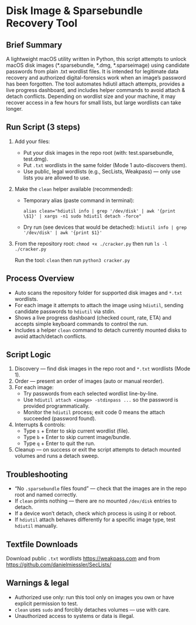 Disk Image & Sparsebundle Recovery Tool
======================================

Brief Summary
------------
A lightweight macOS utility written in Python, this script attempts to unlock macOS disk images (*.sparsebundle, *.dmg, *.sparseimage) using candidate passwords from plain .txt wordlist files. It is intended for legitimate data recovery and authorized digital-forensics work when an image’s password has been forgotten. The tool automates hdiutil attach attempts, provides a live progress dashboard, and includes helper commands to avoid attach & detach conflicts. Depending on wordlist size and your machine, it may recover access in a few hours for small lists, but large wordlists can take longer.

Run Script (3 steps)
---------------------
1) Add your files:
   - Put your disk images in the repo root (with: test.sparsebundle, test.dmg).
   - Put `.txt` wordlists in the same folder (Mode 1 auto-discovers them).
   - Use public, legal wordlists (e.g., SecLists, Weakpass) — only use lists you are allowed to use.

2) Make the `clean` helper available (recommended):
   - Temporary alias (paste command in terminal):
     
     `alias clean="hdiutil info | grep '/dev/disk' | awk '{print \$1}' | xargs -n1 sudo hdiutil detach -force"`

   - Dry run (see devices that would be detached):
     `hdiutil info | grep '/dev/disk' | awk '{print $1}'`

3) From the repository root:
   `chmod +x ./cracker.py` then run
   `ls -l ./cracker.py`

   Run the tool:
     `clean` then run
     `python3 cracker.py`

Process Overview
--------------------
- Auto scans the repository folder for supported disk images and `*.txt` wordlists.
- For each image it attempts to attach the image using `hdiutil`, sending
  candidate passwords to `hdiutil` via stdin.
- Shows a live progress dashboard (checked count, rate, ETA) and accepts
  simple keyboard commands to control the run.
- Includes a helper `clean` command to detach currently mounted disks to
  avoid attach/detach conflicts.

Script Logic
-----------------------------
1. Discovery — find disk images in the repo root and `*.txt` wordlists (Mode 1).
2. Order — present an order of images (auto or manual reorder).
3. For each image:
   - Try passwords from each selected wordlist line-by-line.
   - Use `hdiutil attach <image> -stdinpass ...` so the password is provided programmatically.
   - Monitor the `hdiutil` process; exit code 0 means the attach succeeded (password found).
4. Interrupts & controls:
   - Type `s` + Enter to skip current wordlist (file).
   - Type `b` + Enter to skip current image/bundle.
   - Type `q` + Enter to quit the run.
5. Cleanup — on success or exit the script attempts to detach mounted volumes and runs a detach sweep.

Troubleshooting
---------------
- “No `.sparsebundle` files found” — check that the images are in the repo root and named correctly.
- If `clean` prints nothing — there are no mounted `/dev/disk` entries to detach.
- If a device won’t detach, check which process is using it or reboot.
- If `hdiutil` attach behaves differently for a specific image type, test `hdiutil` manually.

Textfile Downloads
-------
Download public `.txt` wordlists https://weakpass.com and from https://github.com/danielmiessler/SecLists/

Warnings & legal
----------------
- Authorized use only: run this tool only on images you own or have explicit permission to test.
- `clean` uses `sudo` and forcibly detaches volumes — use with care.
- Unauthorized access to systems or data is illegal.
